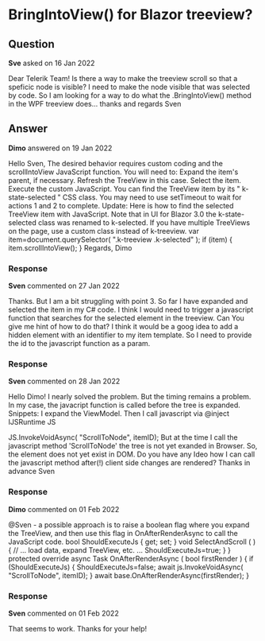 # BringIntoView() for Blazor treeview?

## Question

**Sve** asked on 16 Jan 2022

Dear Telerik Team! Is there a way to make the treeview scroll so that a speficic node is visible? I need to make the node visible that was selected by code. So I am looking for a way to do what the .BringIntoView() method in the WPF treeview does... thanks and regards Sven

## Answer

**Dimo** answered on 19 Jan 2022

Hello Sven, The desired behavior requires custom coding and the scrollIntoView JavaScript function. You will need to: Expand the item's parent, if necessary. Refresh the TreeView in this case. Select the item. Execute the custom JavaScript. You can find the TreeView item by its " k-state-selected " CSS class. You may need to use setTimeout to wait for actions 1 and 2 to complete. Update: Here is how to find the selected TreeView item with JavaScript. Note that in UI for Blazor 3.0 the k-state-selected class was renamed to k-selected. If you have multiple TreeViews on the page, use a custom class instead of k-treeview. var item=document.querySelector( ".k-treeview .k-selected" ); if (item) {
item.scrollIntoView();
} Regards, Dimo

### Response

**Sven** commented on 27 Jan 2022

Thanks. But I am a bit struggling with point 3. So far I have expanded and selected the item in my C# code. I think I would need to trigger a javascript function that searches for the selected element in the treeview. Can You give me hint of how to do that? I think it would be a goog idea to add a hidden element with an identifier to my item template. So I need to provide the id to the javascript function as a param.

### Response

**Sven** commented on 28 Jan 2022

Hello Dimo! I nearly solved the problem. But the timing remains a problem. In my case, the javacript function is called before the tree is expanded. Snippets: <TreeViewBinding TextField="Title" ItemsField="Childs" HasChildrenField="HasChildren" ExpandedField="IsExpanded"> I expand the ViewModel. Then I call javascript via @inject IJSRuntime JS

JS.InvokeVoidAsync( "ScrollToNode", itemID); But at the time I call the javascript method 'ScrollToNode' the tree is
not yet exanded in Browser. So, the element does not yet exist in DOM. Do you have any Ideo how I can call the javascript method after(!) client side changes are rendered? Thanks in advance Sven

### Response

**Dimo** commented on 01 Feb 2022

@Sven - a possible approach is to raise a boolean flag where you expand the TreeView, and then use this flag in OnAfterRenderAsync to call the JavaScript code. bool ShouldExecuteJs { get; set; } void SelectAndScroll ( ) { // ... load data, expand TreeView, etc. ... ShouldExecuteJs=true;
}
} protected override async Task OnAfterRenderAsync ( bool firstRender ) { if (ShouldExecuteJs)
{
ShouldExecuteJs=false; await js.InvokeVoidAsync( "ScrollToNode", itemID);
} await base.OnAfterRenderAsync(firstRender);
}

### Response

**Sven** commented on 01 Feb 2022

That seems to work. Thanks for your help!
